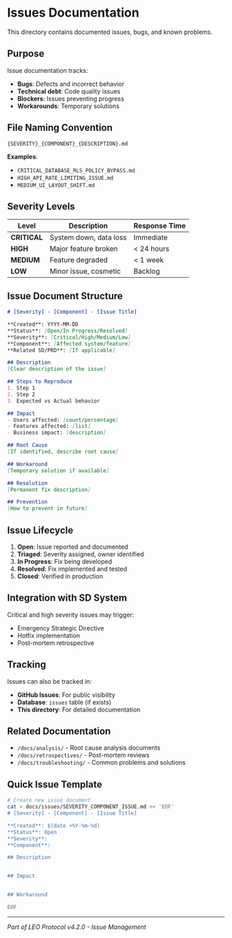 # Issues Documentation

This directory contains documented issues, bugs, and known problems.

## Purpose

Issue documentation tracks:
- **Bugs**: Defects and incorrect behavior
- **Technical debt**: Code quality issues
- **Blockers**: Issues preventing progress
- **Workarounds**: Temporary solutions

## File Naming Convention

```
{SEVERITY}_{COMPONENT}_{DESCRIPTION}.md
```

**Examples**:
- `CRITICAL_DATABASE_RLS_POLICY_BYPASS.md`
- `HIGH_API_RATE_LIMITING_ISSUE.md`
- `MEDIUM_UI_LAYOUT_SHIFT.md`

## Severity Levels

| Level | Description | Response Time |
|-------|-------------|---------------|
| **CRITICAL** | System down, data loss | Immediate |
| **HIGH** | Major feature broken | < 24 hours |
| **MEDIUM** | Feature degraded | < 1 week |
| **LOW** | Minor issue, cosmetic | Backlog |

## Issue Document Structure

```markdown
# [Severity] - [Component] - [Issue Title]

**Created**: YYYY-MM-DD
**Status**: [Open/In Progress/Resolved]
**Severity**: [Critical/High/Medium/Low]
**Component**: [Affected system/feature]
**Related SD/PRD**: [If applicable]

## Description
[Clear description of the issue]

## Steps to Reproduce
1. Step 1
2. Step 2
3. Expected vs Actual behavior

## Impact
- Users affected: [count/percentage]
- Features affected: [list]
- Business impact: [description]

## Root Cause
[If identified, describe root cause]

## Workaround
[Temporary solution if available]

## Resolution
[Permanent fix description]

## Prevention
[How to prevent in future]
```

## Issue Lifecycle

1. **Open**: Issue reported and documented
2. **Triaged**: Severity assigned, owner identified
3. **In Progress**: Fix being developed
4. **Resolved**: Fix implemented and tested
5. **Closed**: Verified in production

## Integration with SD System

Critical and high severity issues may trigger:
- Emergency Strategic Directive
- Hotfix implementation
- Post-mortem retrospective

## Tracking

Issues can also be tracked in:
- **GitHub Issues**: For public visibility
- **Database**: `issues` table (if exists)
- **This directory**: For detailed documentation

## Related Documentation

- `/docs/analysis/` - Root cause analysis documents
- `/docs/retrospectives/` - Post-mortem reviews
- `/docs/troubleshooting/` - Common problems and solutions

## Quick Issue Template

```bash
# Create new issue document
cat > docs/issues/SEVERITY_COMPONENT_ISSUE.md << 'EOF'
# [Severity] - [Component] - [Issue Title]

**Created**: $(date +%Y-%m-%d)
**Status**: Open
**Severity**:
**Component**:

## Description


## Impact


## Workaround

EOF
```

---

*Part of LEO Protocol v4.2.0 - Issue Management*
